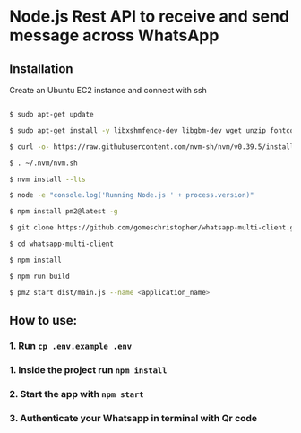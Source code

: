 # Node.js Rest API to receive and send message across WhatsApp

## Installation

Create an Ubuntu EC2 instance and connect with ssh

```bash

$ sudo apt-get update

$ sudo apt-get install -y libxshmfence-dev libgbm-dev wget unzip fontconfig locales gconf-service libasound2 libatk1.0-0 libc6 libcairo2 libcups2 libdbus-1-3 libexpat1 libfontconfig1 libgcc1 libgconf-2-4 libgdk-pixbuf2.0-0 libglib2.0-0 libgtk-3-0 libnspr4 libpango-1.0-0 libpangocairo-1.0-0 libstdc++6 libx11-6 libx11-xcb1 libxcb1 libxcomposite1 libxcursor1 libxdamage1 libxext6 libxfixes3 libxi6 libxrandr2 libxrender1 libxss1 libxtst6 ca-certificates fonts-liberation libappindicator1 libnss3 lsb-release xdg-utils

$ curl -o- https://raw.githubusercontent.com/nvm-sh/nvm/v0.39.5/install.sh | bash

$ . ~/.nvm/nvm.sh

$ nvm install --lts

$ node -e "console.log('Running Node.js ' + process.version)"

$ npm install pm2@latest -g

$ git clone https://github.com/gomeschristopher/whatsapp-multi-client.git

$ cd whatsapp-multi-client

$ npm install

$ npm run build

$ pm2 start dist/main.js --name <application_name>
```

## How to use:
### 1. Run `cp .env.example .env`
### 1. Inside the project run `npm install`
### 2. Start the app with `npm start`
### 3. Authenticate your Whatsapp in terminal with Qr code 